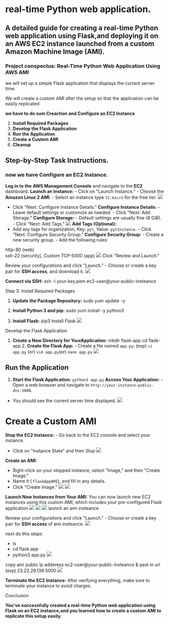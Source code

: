 # real-time Python web application.

## A detailed guide for creating a real-time Python web application using Flask,and deploying it on an AWS EC2 instance launched from a custom Amazon Machine Image (AMI).

### Project conspectus: Real-Time Python Web Application Using AWS AMI

we will set up a simple Flask application that displays the current server time.

We will create a custom AMI after the setup so that the application can be easily replicated

**we have to do sum Creaction and Configure an EC2 Instance**

2. **Install Required Packages**
3. **Develop the Flask Application**
4. **Run the Application**
5. **Create a Custom AMI**
6. **Cleanup**

## Step-by-Step Task Instructions.

### now we have Configure an EC2 Instance.

**Log in to the AWS Management Console** and navigate to the **EC2** dashboard.
**Launch an Instance:**  - Click on "Launch Instance." - Choose the **Amazon Linux 2 AMI**. - Select an instance type `t2.micro` for the free tier.
![](images/pyt-1.png)
- Click "Next: Configure Instance Details."    **Configure Instance Details:**   - Leave default settings or customize as needed.   - Click "Next: Add Storage."
**Configure Storage:**   - Default settings are usually fine (8 GiB).   - Click "Next: Add Tags."
![](images/pyt-1.1.png)
**Add Tags (Optional):**
- Add any tags for organization, Key: `pyt`, Value: `pytInstance`.   - Click "Next: Configure Security Group."   **Configure Security Group:**  - Create a new security group.   - Add the following rules: 

http-80 (web)  
ssh-22  (security),
Custom TCP-5000 (app)
![](images/pyt-1.2.png)
Click "Review and Launch."

Review your configurations and click "Launch." - Choose or create a key pair for **SSH access**, and download it. ![](images/pyt-2.png)

**Connect via SSH:** ssh -i your-key.pem ec2-user@your-public-insteance

Step 3: Install Required Packages

1. **Update the Package Repository:**   sudo yum update -y
   
2. **Install Python 3 and pip:**
  sudo yum install -y python3

3. **Install Flask:**
pip3 install Flask
![](images/pyt-3-cmd.png)

Develop the Flask Application

1. **Create a New Directory for YourApplication:** mkdir flask-app  cd flask-app   2. **Create the Flask App:**   - Create a file named `app.py`: (exp) `vi app.py` (or) `vim app.py`(or) `nano app.py`
![](images/pyt-4-cmd.png)

## Run the Application 

1. **Start the Flask Application:**  `python3 app.py`
**Access Your Application:** - Open a web browser and navigate to `http://your-instance-public-dns:5000`.
- You should see the current server time displayed.
![](images/Screenshot%20(39).png)

# Create a Custom AMI

**Stop the EC2 Instance:** - Go back to the EC2 console and select your instance.
- Click on "Instance State" and then *Stop*
![](images/pyt-6-stp.png)

**Create an AMI:**
- Right-click on your stopped instance, select "Image," and then "Create Image."
- Name it ( `FlaskAppAMI`), and fill in any details.
- Click "Create Image."
![](images/pyt-7-ami.png)
![](images/pyt-ami-crt-img.png)

**Launch New Instances from Your AMI:**
You can now launch new EC2 instances using this custom AMI, which includes your pre-configured Flask application ![](images/pyt-9-amiint.png)          ![](images/pyt-10-amiint2.png)
![](images/pyt-11-amiint3.png)
launch an ami insteance

Review your configurations and click "Launch." - Choose or create a key pair for **SSH access** of ami insteance.
![](images/pyt-12-amissh.png)

next do this steps
- ls
- cd flask.app
- python3 app.py
![](images/pyt-13-amicmd2.png)

copy ami public ip adderess ec2-user@your-public-insteance & past in url (exp) 23.22.29.136:5000
![](images/pyt-out-ami.png)


**Terminate the EC2 Instance:**  After verifying everything, make sure to terminate your instance to avoid charges.

Conclusion

**You've successfully created a real-time Python web application using Flask on an EC2 instance,and you learned how to create a custom AMI to replicate this setup easily.**





